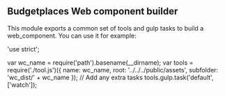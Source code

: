 ## Budgetplaces Web component builder

This module exports a common set of tools and gulp tasks to build a web_component. You can use it for example:

'use strict';

var wc_name = require('path').basename(__dirname);
var tools = require('./tool.js')({
  name: wc_name,
  root: '../../../public/assets',
  subfolder: 'wc_dist/' + wc_name
});
// Add any extra tasks
tools.gulp.task('default', ['watch']);

    
